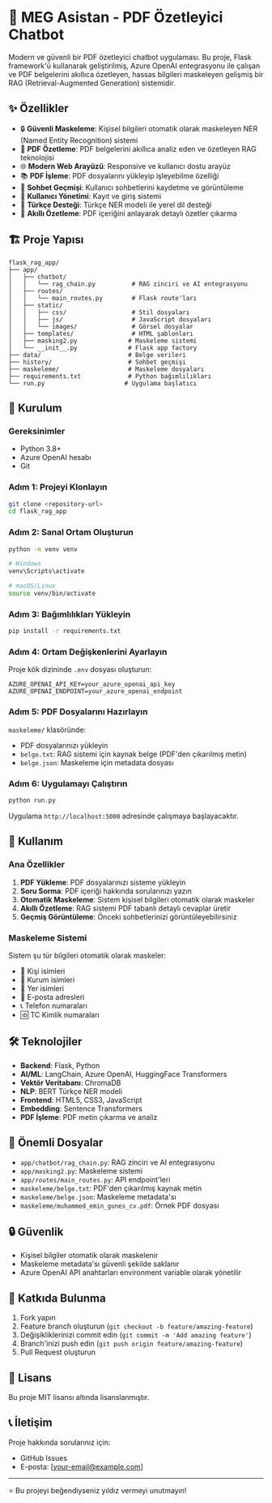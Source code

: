 # 🤖 MEG Asistan - PDF Özetleyici Chatbot

Modern ve güvenli bir PDF özetleyici chatbot uygulaması. Bu proje, Flask framework'ü kullanarak geliştirilmiş, Azure OpenAI entegrasyonu ile çalışan ve PDF belgelerini akıllıca özetleyen, hassas bilgileri maskeleyen gelişmiş bir RAG (Retrieval-Augmented Generation) sistemidir.

## ✨ Özellikler

- 🔒 **Güvenli Maskeleme**: Kişisel bilgileri otomatik olarak maskeleyen NER (Named Entity Recognition) sistemi
- 🧠 **PDF Özetleme**: PDF belgelerini akıllıca analiz eden ve özetleyen RAG teknolojisi
- 🌐 **Modern Web Arayüzü**: Responsive ve kullanıcı dostu arayüz
- 📚 **PDF İşleme**: PDF dosyalarını yükleyip işleyebilme özelliği
- 💾 **Sohbet Geçmişi**: Kullanıcı sohbetlerini kaydetme ve görüntüleme
- 🔐 **Kullanıcı Yönetimi**: Kayıt ve giriş sistemi
- 🎯 **Türkçe Desteği**: Türkçe NER modeli ile yerel dil desteği
- 📄 **Akıllı Özetleme**: PDF içeriğini anlayarak detaylı özetler çıkarma

## 🏗️ Proje Yapısı

```
flask_rag_app/
├── app/
│   ├── chatbot/
│   │   └── rag_chain.py          # RAG zinciri ve AI entegrasyonu
│   ├── routes/
│   │   └── main_routes.py        # Flask route'ları
│   ├── static/
│   │   ├── css/                  # Stil dosyaları
│   │   ├── js/                   # JavaScript dosyaları
│   │   └── images/               # Görsel dosyalar
│   ├── templates/                # HTML şablonları
│   ├── masking2.py              # Maskeleme sistemi
│   └── __init__.py              # Flask app factory
├── data/                        # Belge verileri
├── history/                     # Sohbet geçmişi
├── maskeleme/                   # Maskeleme dosyaları
├── requirements.txt             # Python bağımlılıkları
└── run.py                      # Uygulama başlatıcı
```

## 🚀 Kurulum

### Gereksinimler

- Python 3.8+
- Azure OpenAI hesabı
- Git

### Adım 1: Projeyi Klonlayın

```bash
git clone <repository-url>
cd flask_rag_app
```

### Adım 2: Sanal Ortam Oluşturun

```bash
python -m venv venv

# Windows
venv\Scripts\activate

# macOS/Linux
source venv/bin/activate
```

### Adım 3: Bağımlılıkları Yükleyin

```bash
pip install -r requirements.txt
```

### Adım 4: Ortam Değişkenlerini Ayarlayın

Proje kök dizininde `.env` dosyası oluşturun:

```env
AZURE_OPENAI_API_KEY=your_azure_openai_api_key
AZURE_OPENAI_ENDPOINT=your_azure_openai_endpoint
```

### Adım 5: PDF Dosyalarını Hazırlayın

`maskeleme/` klasöründe:
- PDF dosyalarınızı yükleyin
- `belge.txt`: RAG sistemi için kaynak belge (PDF'den çıkarılmış metin)
- `belge.json`: Maskeleme için metadata dosyası

### Adım 6: Uygulamayı Çalıştırın

```bash
python run.py
```

Uygulama `http://localhost:5000` adresinde çalışmaya başlayacaktır.

## 🔧 Kullanım

### Ana Özellikler

1. **PDF Yükleme**: PDF dosyalarınızı sisteme yükleyin
2. **Soru Sorma**: PDF içeriği hakkında sorularınızı yazın
3. **Otomatik Maskeleme**: Sistem kişisel bilgileri otomatik olarak maskeler
4. **Akıllı Özetleme**: RAG sistemi PDF tabanlı detaylı cevaplar üretir
5. **Geçmiş Görüntüleme**: Önceki sohbetlerinizi görüntüleyebilirsiniz

### Maskeleme Sistemi

Sistem şu tür bilgileri otomatik olarak maskeler:
- 👤 Kişi isimleri
- 🏢 Kurum isimleri  
- 📍 Yer isimleri
- 📧 E-posta adresleri
- 📞 Telefon numaraları
- 🆔 TC Kimlik numaraları

## 🛠️ Teknolojiler

- **Backend**: Flask, Python
- **AI/ML**: LangChain, Azure OpenAI, HuggingFace Transformers
- **Vektör Veritabanı**: ChromaDB
- **NLP**: BERT Türkçe NER modeli
- **Frontend**: HTML5, CSS3, JavaScript
- **Embedding**: Sentence Transformers
- **PDF İşleme**: PDF metin çıkarma ve analiz

## 📁 Önemli Dosyalar

- `app/chatbot/rag_chain.py`: RAG zinciri ve AI entegrasyonu
- `app/masking2.py`: Maskeleme sistemi
- `app/routes/main_routes.py`: API endpoint'leri
- `maskeleme/belge.txt`: PDF'den çıkarılmış kaynak metin
- `maskeleme/belge.json`: Maskeleme metadata'sı
- `maskeleme/muhammed_emin_gunes_cv.pdf`: Örnek PDF dosyası

## 🔒 Güvenlik

- Kişisel bilgiler otomatik olarak maskelenir
- Maskeleme metadata'sı güvenli şekilde saklanır
- Azure OpenAI API anahtarları environment variable olarak yönetilir

## 🤝 Katkıda Bulunma

1. Fork yapın
2. Feature branch oluşturun (`git checkout -b feature/amazing-feature`)
3. Değişikliklerinizi commit edin (`git commit -m 'Add amazing feature'`)
4. Branch'inizi push edin (`git push origin feature/amazing-feature`)
5. Pull Request oluşturun

## 📝 Lisans

Bu proje MIT lisansı altında lisanslanmıştır.

## 📞 İletişim

Proje hakkında sorularınız için:
- GitHub Issues
- E-posta: [your-email@example.com]

---

⭐ Bu projeyi beğendiyseniz yıldız vermeyi unutmayın!
